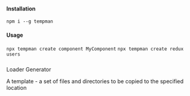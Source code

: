 

#### Installation
`npm i --g tempman` 


#### Usage

`npx tempman create component MyComponent`
`npx tempman create redux users`

#####

Loader Generator

A template - a set of files and directories to be copied to the specified location
 
